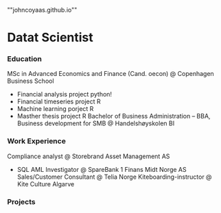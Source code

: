 ""johncoyaas.github.io""

# Datat Scientist 

### Education 
MSc in Advanced Economics and Finance (Cand. oecon) @ Copenhagen Business School
- Financial analysis project python!
- Financial timeseries project R
- Machine learning porject R
- Masther thesis project R
Bachelor of Business Administration – BBA, Business development for SMB @ Handelshøyskolen BI

### Work Experience
Compliance analyst @ Storebrand Asset Management AS
- SQL
AML Investigator @ SpareBank 1 Finans Midt Norge AS
Sales/Customer Consultant @ Telia Norge
Kiteboarding-instructor @ Kite Culture Algarve

### Projects

